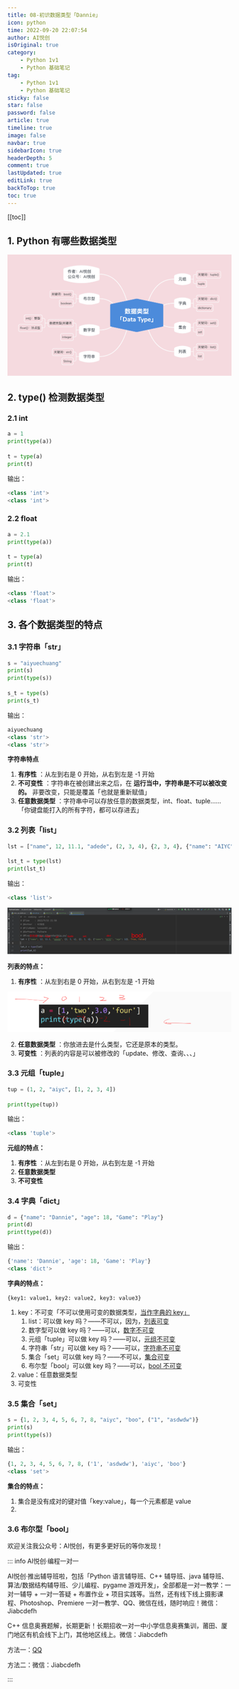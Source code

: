 ```yaml
---
title: 08-初识数据类型「Dannie」
icon: python
time: 2022-09-20 22:07:54
author: AI悦创
isOriginal: true
category: 
    - Python 1v1
    - Python 基础笔记
tag:
    - Python 1v1
    - Python 基础笔记
sticky: false
star: false
password: false
article: true
timeline: true
image: false
navbar: true
sidebarIcon: true
headerDepth: 5
comment: true
lastUpdated: true
editLink: true
backToTop: true
toc: true
---
```


[[toc]]

## 1. Python 有哪些数据类型

![image-20220920221016968](./08.assets/image-20220920221016968.png)

## 2. type() 检测数据类型

### 2.1 int

```python
a = 1
print(type(a))

t = type(a)
print(t)
```

输出：

```python
<class 'int'>
<class 'int'>
```



### 2.2 float

```python
a = 2.1
print(type(a))

t = type(a)
print(t)
```

输出：

```python
<class 'float'>
<class 'float'>
```



## 3. 各个数据类型的特点

### 3.1 字符串「str」

```python
s = "aiyuechuang"
print(s)
print(type(s))

s_t = type(s)
print(s_t)
```

输出：

```python
aiyuechuang
<class 'str'>
<class 'str'>
```

**字符串特点**

1. **有序性** ：从左到右是 0 开始，从右到左是 -1 开始
2. **不可变性** ：字符串在被创建出来之后，在 **运行当中，字符串是不可以被改变的。** 非要改变，只能是覆盖「也就是重新赋值」
3. **任意数据类型** ：字符串中可以存放任意的数据类型，int、float、tuple……「你键盘能打入的所有字符，都可以存进去」

### 3.2 列表「list」

```python
lst = ["name", 12, 11.1, "adede", (2, 3, 4), {2, 3, 4}, {"name": "AIYC", "age": 12}, True, False]

lst_t = type(lst)
print(lst_t)
```

输出：

```python
<class 'list'>
```

![image-20220920224647138](./08.assets/image-20220920224647138.png)

**列表的特点：**

1. **有序性** ：从左到右是 0 开始，从右到左是 -1 开始

![image-20220920224958955](./08.assets/image-20220920224958955.png)

2. **任意数据类型** ：你放进去是什么类型，它还是原本的类型。
3. **可变性** ：列表的内容是可以被修改的「update、修改、查询、、、」

### 3.3 元组「tuple」

```python
tup = (1, 2, "aiyc", [1, 2, 3, 4])

print(type(tup))
```

输出：

```python
<class 'tuple'>
```

**元组的特点：**

1. **有序性** ：从左到右是 0 开始，从右到左是 -1 开始
2. **任意数据类型**
3. **不可变性**

### 3.4 字典「dict」

```python
d = {"name": "Dannie", "age": 18, "Game": "Play"}
print(d)
print(type(d))
```

输出：

```python
{'name': 'Dannie', 'age': 18, 'Game': 'Play'}
<class 'dict'>
```

**字典的特点：**

`{key1: value1, key2: value2, key3: value3}`

1. key：不可变「不可以使用可变的数据类型，[当作字典的 key」](#_3-4-字典「dict」)
    1. list：可以做 key 吗？——不可以，因为，[列表可变](#_3-2-列表「list」)
    2. 数字型可以做 key 吗？——可以，[数字不可变](#_2-1-int)
    3. 元组「tuple」可以做 key 吗？——可以，[元组不可变](#_3-3-元组「tuple」)
    4. 字符串「str」可以做 key 吗？——可以，[字符串不可变](#_3-1-字符串「str」)
    5. 集合「set」可以做 key 吗？——不可以，[集合可变](#_3-5-集合「set」)
    6. 布尔型「bool」可以做 key 吗？——可以，[bool 不可变](#_3-6-布尔型「bool」)
2. value：任意数据类型
3. 可变性



### 3.5 集合「set」

```python
s = {1, 2, 3, 4, 5, 6, 7, 8, "aiyc", "boo", ("1", "asdwdw")}
print(s)
print(type(s))
```

输出：

```python
{1, 2, 3, 4, 5, 6, 7, 8, ('1', 'asdwdw'), 'aiyc', 'boo'}
<class 'set'>
```



**集合的特点：**

1. 集合是没有成对的键对值「key:value」，每一个元素都是 value
2. 



### 3.6 布尔型「bool」









欢迎关注我公众号：AI悦创，有更多更好玩的等你发现！

::: info AI悦创·编程一对一

AI悦创·推出辅导班啦，包括「Python 语言辅导班、C++ 辅导班、java 辅导班、算法/数据结构辅导班、少儿编程、pygame 游戏开发」，全部都是一对一教学：一对一辅导 + 一对一答疑 + 布置作业 + 项目实践等。当然，还有线下线上摄影课程、Photoshop、Premiere 一对一教学、QQ、微信在线，随时响应！微信：Jiabcdefh

C++ 信息奥赛题解，长期更新！长期招收一对一中小学信息奥赛集训，莆田、厦门地区有机会线下上门，其他地区线上。微信：Jiabcdefh

方法一：[QQ](http://wpa.qq.com/msgrd?v=3&uin=1432803776&site=qq&menu=yes)

方法二：微信：Jiabcdefh

:::
